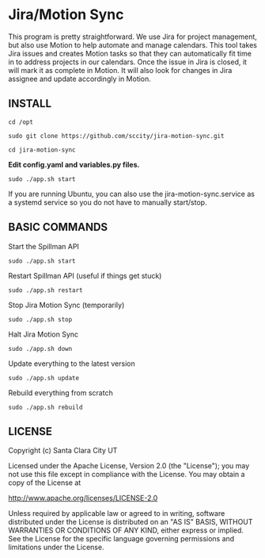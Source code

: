 # Jira/Motion Sync
This program is pretty straightforward. We use Jira for project management, but also use Motion to help automate and manage calendars. This tool takes Jira issues and creates Motion tasks so that they can automatically fit time in to address projects in our calendars. Once the issue in Jira is closed, it will mark it as complete in Motion. It will also look for changes in Jira assignee and update accordingly in Motion.

## INSTALL
```
cd /opt
```
```
sudo git clone https://github.com/sccity/jira-motion-sync.git
```
```
cd jira-motion-sync
```
**Edit config.yaml and variables.py files.**
```
sudo ./app.sh start
```

If you are running Ubuntu, you can also use the jira-motion-sync.service as a systemd service so you do not have to manually start/stop.

## BASIC COMMANDS

Start the Spillman API
```
sudo ./app.sh start
```

Restart Spillman API (useful if things get stuck)
```
sudo ./app.sh restart
```

Stop Jira Motion Sync (temporarily)
```
sudo ./app.sh stop
```

Halt Jira Motion Sync
```
sudo ./app.sh down
```

Update everything to the latest version
```
sudo ./app.sh update
```

Rebuild everything from scratch
```
sudo ./app.sh rebuild
```

## LICENSE
Copyright (c) Santa Clara City UT

Licensed under the Apache License, Version 2.0 (the "License");
you may not use this file except in compliance with the License.
You may obtain a copy of the License at

<http://www.apache.org/licenses/LICENSE-2.0>

Unless required by applicable law or agreed to in writing, software
distributed under the License is distributed on an "AS IS" BASIS,
WITHOUT WARRANTIES OR CONDITIONS OF ANY KIND, either express or implied.
See the License for the specific language governing permissions and
limitations under the License.